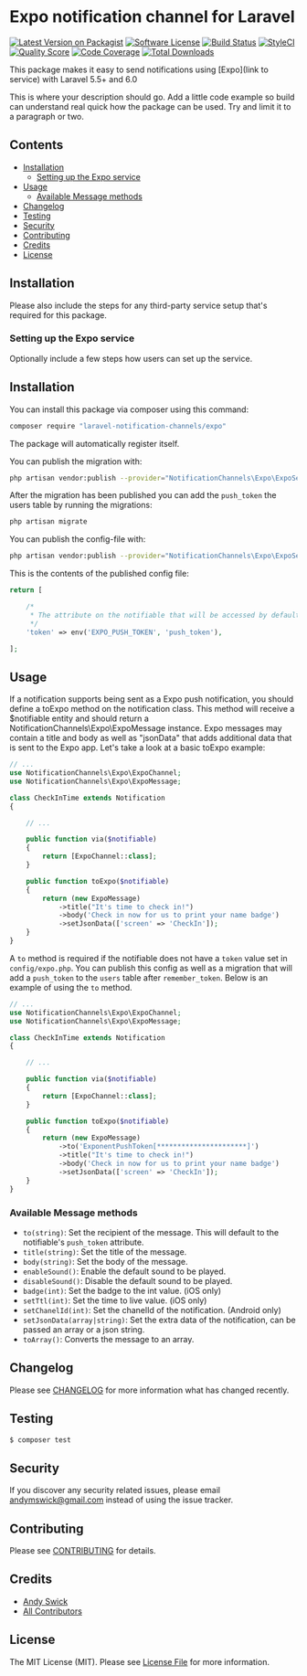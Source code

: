 # Expo notification channel for Laravel

[![Latest Version on Packagist](https://img.shields.io/packagist/v/laravel-notification-channels/expo.svg?style=flat-square)](https://packagist.org/packages/laravel-notification-channels/expo)
[![Software License](https://img.shields.io/badge/license-MIT-brightgreen.svg?style=flat-square)](LICENSE.md)
[![Build Status](https://img.shields.io/travis/laravel-notification-channels/expo/master.svg?style=flat-square)](https://travis-ci.org/laravel-notification-channels/expo)
[![StyleCI](https://styleci.io/repos/237725707/shield)](https://styleci.io/repos/237725707)
[![Quality Score](https://img.shields.io/scrutinizer/g/laravel-notification-channels/expo.svg?style=flat-square)](https://scrutinizer-ci.com/g/laravel-notification-channels/expo)
[![Code Coverage](https://img.shields.io/scrutinizer/coverage/g/laravel-notification-channels/expo/master.svg?style=flat-square)](https://scrutinizer-ci.com/g/laravel-notification-channels/expo/?branch=master)
[![Total Downloads](https://img.shields.io/packagist/dt/laravel-notification-channels/expo.svg?style=flat-square)](https://packagist.org/packages/laravel-notification-channels/expo)

This package makes it easy to send notifications using [Expo](link to service) with Laravel 5.5+ and 6.0

This is where your description should go. Add a little code example so build can understand real quick how the package can be used. Try and limit it to a paragraph or two.


## Contents

- [Installation](#installation)
	- [Setting up the Expo service](#setting-up-the-expo-service)
- [Usage](#usage)
	- [Available Message methods](#available-message-methods)
- [Changelog](#changelog)
- [Testing](#testing)
- [Security](#security)
- [Contributing](#contributing)
- [Credits](#credits)
- [License](#license)


## Installation

Please also include the steps for any third-party service setup that's required for this package.

### Setting up the Expo service

Optionally include a few steps how users can set up the service.

## Installation

You can install this package via composer using this command:

```bash
composer require "laravel-notification-channels/expo"
```

The package will automatically register itself.

You can publish the migration with:

```bash
php artisan vendor:publish --provider="NotificationChannels\Expo\ExpoServiceProvider" --tag="migrations"
```

After the migration has been published you can add the `push_token` the users table by running the migrations:

```bash
php artisan migrate
```

You can publish the config-file with:

```bash
php artisan vendor:publish --provider="NotificationChannels\Expo\ExpoServiceProvider" --tag="config"
```

This is the contents of the published config file:

```php
return [

    /*
     * The attribute on the notifiable that will be accessed by default for the `to` method.
     */
    'token' => env('EXPO_PUSH_TOKEN', 'push_token'),

];
```

## Usage

If a notification supports being sent as a Expo push notification, you should define a toExpo method on the notification class. This method will receive a $notifiable entity and should return a NotificationChannels\Expo\ExpoMessage instance. Expo messages may contain a title and body as well as "jsonData" that adds additional data that is sent to the Expo app. Let's take a look at a basic toExpo example:

```php
// ...
use NotificationChannels\Expo\ExpoChannel;
use NotificationChannels\Expo\ExpoMessage;

class CheckInTime extends Notification
{

	// ...

    public function via($notifiable)
    {
        return [ExpoChannel::class];
    }

    public function toExpo($notifiable)
    {
        return (new ExpoMessage)
            ->title("It's time to check in!")
            ->body('Check in now for us to print your name badge')
            ->setJsonData(['screen' => 'CheckIn']);
    }
}
```

A `to` method is required if the notifiable does not have a `token` value set in `config/expo.php`. You can publish this config as well as a migration that will add a `push_token` to the `users` table after `remember_token`. Below is an example of using the `to` method.

```php
// ...
use NotificationChannels\Expo\ExpoChannel;
use NotificationChannels\Expo\ExpoMessage;

class CheckInTime extends Notification
{

	// ...

    public function via($notifiable)
    {
        return [ExpoChannel::class];
    }

    public function toExpo($notifiable)
    {
		return (new ExpoMessage)
			->to('ExponentPushToken[**********************]')
            ->title("It's time to check in!")
            ->body('Check in now for us to print your name badge')
            ->setJsonData(['screen' => 'CheckIn']);
    }
}
```

### Available Message methods

* `to(string)`: Set the recipient of the message. This will default to the notifiable's `push_token` attribute.
* `title(string)`: Set the title of the message.
* `body(string)`: Set the body of the message.
* `enableSound()`: Enable the default sound to be played.
* `disableSound()`: Disable the default sound to be played.
* `badge(int)`: Set the badge to the int value. (iOS only)
* `setTtl(int)`: Set the time to live value. (iOS only)
* `setChanelId(int)`: Set the chanelId of the notification. (Android only)
* `setJsonData(array|string)`: Set the extra data of the notification, can be passed an array or a json string.
* `toArray()`: Converts the message to an array.

## Changelog

Please see [CHANGELOG](CHANGELOG.md) for more information what has changed recently.

## Testing

``` bash
$ composer test
```

## Security

If you discover any security related issues, please email andymswick@gmail.com instead of using the issue tracker.

## Contributing

Please see [CONTRIBUTING](CONTRIBUTING.md) for details.

## Credits

- [Andy Swick](https://github.com/andymswick)
- [All Contributors](../../contributors)

## License

The MIT License (MIT). Please see [License File](LICENSE.md) for more information.
